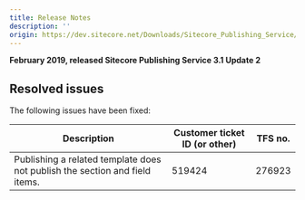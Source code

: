 ```yaml
---
title: Release Notes
description: ''
origin: https://dev.sitecore.net/Downloads/Sitecore_Publishing_Service/31/Sitecore_Publishing_Service_31_Update2/Release_Notes
---
```


**February 2019, released Sitecore Publishing Service 3.1 Update 2**

## Resolved issues

The following issues have been fixed:

 | Description | Customer ticket ID (or other) | TFS no. |
 | --- | --- | --- |
 | ​Publishing a related template does not publish the section and field items. | 519424 | 276923 |